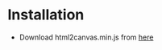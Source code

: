 # Installation

- Download html2canvas.min.js from [here](https://cdnjs.cloudflare.com/ajax/libs/html2canvas/1.4.1/html2canvas.min.js)
